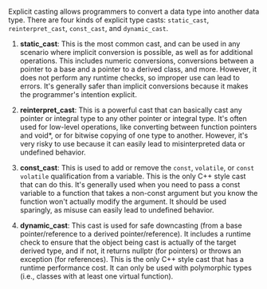 Explicit casting allows programmers to convert a data type into another data type. There are four kinds of explicit type casts: `static_cast`, `reinterpret_cast`, `const_cast`, and `dynamic_cast`.

1. **static_cast**: This is the most common cast, and can be used in any scenario where implicit conversion is possible, as well as for additional operations. This includes numeric conversions, conversions between a pointer to a base and a pointer to a derived class, and more. However, it does not perform any runtime checks, so improper use can lead to errors. It's generally safer than implicit conversions because it makes the programmer's intention explicit.

2. **reinterpret_cast**: This is a powerful cast that can basically cast any pointer or integral type to any other pointer or integral type. It's often used for low-level operations, like converting between function pointers and void*, or for bitwise copying of one type to another. However, it's very risky to use because it can easily lead to misinterpreted data or undefined behavior.

3. **const_cast**: This is used to add or remove the `const`, `volatile`, or `const volatile` qualification from a variable. This is the only C++ style cast that can do this. It's generally used when you need to pass a const variable to a function that takes a non-const argument but you know the function won't actually modify the argument. It should be used sparingly, as misuse can easily lead to undefined behavior.

4. **dynamic_cast**: This cast is used for safe downcasting (from a base pointer/reference to a derived pointer/reference). It includes a runtime check to ensure that the object being cast is actually of the target derived type, and if not, it returns nullptr (for pointers) or throws an exception (for references). This is the only C++ style cast that has a runtime performance cost. It can only be used with polymorphic types (i.e., classes with at least one virtual function).